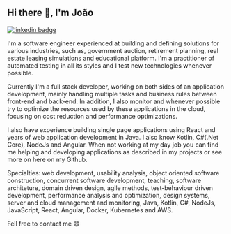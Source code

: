 ## Hi there 👋, I'm João 

[![linkedin badge](https://img.shields.io/badge/João_Cota-0a66c2?style=for-the-badge&logo=linkedin)](https://www.linkedin.com/in/joaommccota/)

I'm a software engineer experienced at building and defining solutions for various industries, such as, government auction, retirement planning, real estate leasing simulations and educational platform. I'm a practitioner of automated testing in all its styles and I test new technologies whenever possible.

Currently I'm a full stack developer, working on both sides of an application development, mainly handling multiple tasks and business rules between front-end and back-end. In addition, I also monitor and whenever possible try to optimize the resources used by these applications in the cloud, focusing on cost reduction and performance optimizations.

I also have experience building single page applications using React and years of web application development in Java. I also know Kotlin, C#(.Net Core), NodeJs and Angular. When not working at my day job you can find me helping and developing applications as described in my projects or see more on here on my Github.

Specialties: web development, usability analysis, object oriented software construction, concurrent software development, teaching, software architeture, domain driven design, agile methods, test-behaviour driven development, performance analysis and optimization, design systems, server and cloud management and monitoring, Java, Kotlin, C#, NodeJs, JavaScript, React, Angular, Docker, Kubernetes and AWS.

Fell free to contact me 😄

<!--
**jmmccota/jmmccota** is a ✨ _special_ ✨ repository because its `README.md` (this file) appears on your GitHub profile.

  <p align='center'>
</p>

Here are some ideas to get you started:

- 🔭 I’m currently working on ...
- 🌱 I’m currently learning ...
- 👯 I’m looking to collaborate on ...
- 🤔 I’m looking for help with ...
- 💬 Ask me about ...
- 📫 How to reach me: ...
- 😄 Pronouns: ...
- ⚡ Fun fact: ...
-->
